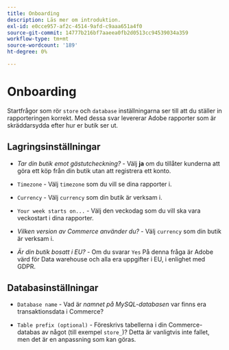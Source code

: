 ```yaml
---
title: Onboarding
description: Läs mer om introduktion.
exl-id: e0cce957-af2c-4514-9afd-c9aaa651a4f0
source-git-commit: 14777b216bf7aaeea0fb2d0513cc94539034a359
workflow-type: tm+mt
source-wordcount: '189'
ht-degree: 0%

---
```


# Onboarding

Startfrågor som rör `store` och `database` inställningarna ser till att du ställer in rapporteringen korrekt. Med dessa svar levererar Adobe rapporter som är skräddarsydda efter hur er butik ser ut.

## Lagringsinställningar

- *Tar din butik emot gästutcheckning?* - Välj **ja** om du tillåter kunderna att göra ett köp från din butik utan att registrera ett konto.

- `Timezone` - Välj `timezone` som du vill se dina rapporter i.

- `Currency` - Välj `currency` som din butik är verksam i.

- `Your week starts on...` - Välj den veckodag som du vill ska vara veckostart i dina rapporter.

- *Vilken version av Commerce använder du?* - Välj `currency` som din butik är verksam i.

- *Är din butik bosatt i EU?* - Om du svarar `Yes` På denna fråga är Adobe värd för Data warehouse och alla era uppgifter i EU, i enlighet med GDPR.

## Databasinställningar

- `Database name` - Vad är *namnet på MySQL-databasen* var finns era transaktionsdata i Commerce?

- `Table prefix (optional)` - Föreskrivs tabellerna i din Commerce-databas av något (till exempel `store_`)? Detta är vanligtvis inte fallet, men det är en anpassning som kan göras.
